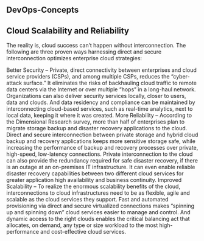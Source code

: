 ## DevOps-Concepts 

## Cloud Scalability and Reliability 

The reality is, cloud success can’t happen without interconnection. The following are three proven ways harnessing direct and secure interconnection optimizes enterprise cloud strategies:


Better Security – Private, direct connectivity between enterprises and cloud service providers (CSPs), and among multiple CSPs, reduces the “cyber-attack surface.” It eliminates the risks of backhauling cloud traffic to remote data centers via the Internet or over multiple “hops” in a long-haul network. Organizations can also deliver security services locally, closer to users, data and clouds. And data residency and compliance can be maintained by interconnecting cloud-based services, such as real-time analytics, next to local data, keeping it where it was created.
More Reliability – According to the Dimensional Research survey, more than half of enterprises plan to migrate storage backup and disaster recovery applications to the cloud. Direct and secure interconnection between private storage and hybrid cloud backup and recovery applications keeps more sensitive storage safe, while increasing the performance of backup and recovery processes over private, high-speed, low-latency connections. Private interconnection to the cloud can also provide the redundancy required for safe disaster recovery, if there is an outage at an on-premises IT infrastructure. It can even enable reliable disaster recovery capabilities between two different cloud services for greater application high availability and business continuity.
Improved Scalability – To realize the enormous scalability benefits of the cloud, interconnections to cloud infrastructures need to be as flexible, agile and scalable as the cloud services they support. Fast and automated provisioning via direct and secure virtualized connections makes “spinning up and spinning down” cloud services easier to manage and control. And dynamic access to the right clouds enables the critical balancing act that allocates, on demand, any type or size workload to the most high-performance and cost-effective cloud services.